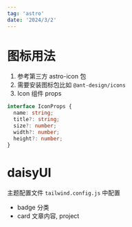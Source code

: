 ```yaml
---
tag: 'astro'
date: '2024/3/2'
---
```


# 图标用法

1. 参考第三方 astro-icon 包
2. 需要安装图标包比如 `@ant-design/icons`
3. Icon 组件 props

```ts
interface IconProps {
  name: string;
  title?: string;
  size?: number;
  width?: number;
  height?: number;
}
```

# daisyUI

主题配置文件 `tailwind.config.js` 中配置

- badge 分类
- card 文章内容, project
